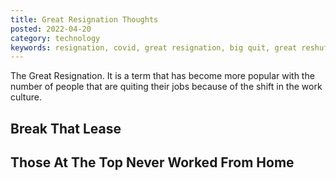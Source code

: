 ```yaml
---
title: Great Resignation Thoughts
posted: 2022-04-20
category: technology
keywords: resignation, covid, great resignation, big quit, great reshuffle
---
```


The Great Resignation. It is a term that has become more popular with the number of people 
that are quiting their jobs because of the shift in the work culture. 

## Break That Lease

## Those At The Top Never Worked From Home
